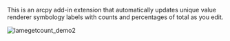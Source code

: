 This is an arcpy add-in extension that automatically updates unique value renderer symbology labels with counts and percentages of total as you edit. 

![lamegetcount_demo2](https://cloud.githubusercontent.com/assets/13681161/12300263/8ae9cffa-b9cf-11e5-8e71-b71c0b02645e.gif)
